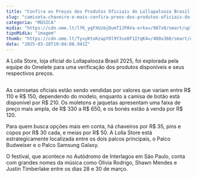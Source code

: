 ```yaml
---
title: "Confira os Preços dos Produtos Oficiais do Lollapalooza Brasil 2025"
slug: "camiseta-chaveiro-e-mais-confira-preos-dos-produtos-oficiais-do-lollapalooza"
categoria: "MÚSICA"
midia: "https://cdn.ome.lt/lfK_ygFXUzbjDumT1JPAVa-erko=/987x0/smart/uploads/conteudo/fotos/Snapins.ai_485901334_18490621807019767_5886025610025516721_n_1080.jpg"
tipoMidia: "imagem"
thumb: "https://cdn.ome.lt/TyvyKtoKzapYOl9Y3seOF1ItqK4=/480x360/smart/extras/conteudos/Snapins.ai_485901334_18490621807019767_5886025610025516721_n_1080.jpg"
data: "2025-03-28T19:04:08.941Z"
---
```


A Lolla Store, loja oficial do Lollapalooza Brasil 2025, foi explorada pela equipe do Omelete para uma verificação dos produtos disponíveis e seus respectivos preços.

![Imagem da notícia](data:image/png;base64,iVBORw0KGgoAAAANSUhEUgAAAAEAAAABCAQAAAC1HAwCAAAAC0lEQVR42mNkYAAAAAYAAjCB0C8AAAAASUVORK5CYII=)

As camisetas oficiais estão sendo vendidas por valores que variam entre R$ 110 e R$ 150, dependendo do modelo, enquanto a camisa de botão está disponível por R$ 210. Os moletons e jaquetas apresentam uma faixa de preço mais ampla, de R$ 330 a R$ 650, e os bonés estão à venda por R$ 120.

Para quem busca opções mais em conta, há chaveiros por R$ 35, pins e copos por R$ 30 cada, e meias por R$ 50. A Lolla Store está estrategicamente localizada entre os dois palcos principais, o Palco Budweiser e o Palco Samsung Galaxy.

O festival, que acontece no Autódromo de Interlagos em São Paulo, conta com grandes nomes da música como Olivia Rodrigo, Shawn Mendes e Justin Timberlake entre os dias 28 e 30 de março.